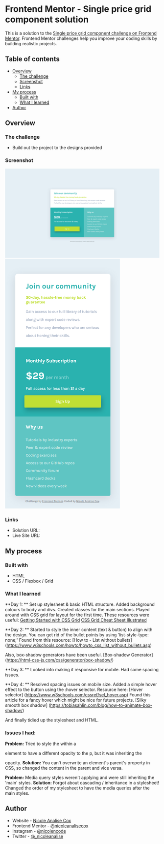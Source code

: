 # Frontend Mentor - Single price grid component solution

This is a solution to the [Single price grid component challenge on Frontend Mentor](https://www.frontendmentor.io/challenges/single-price-grid-component-5ce41129d0ff452fec5abbbc). Frontend Mentor challenges help you improve your coding skills by building realistic projects. 

## Table of contents

- [Overview](#overview)
  - [The challenge](#the-challenge)
  - [Screenshot](#screenshot)
  - [Links](#links)
- [My process](#my-process)
  - [Built with](#built-with)
  - [What I learned](#what-i-learned)
- [Author](#author)


## Overview

### The challenge

- Build out the project to the designs provided

### Screenshot

![Desktop](screenshot-desktop.png)
![Mobile](screenshot-mobile.png)


### Links

- Solution URL: []()
- Live Site URL: []()

## My process

### Built with

- HTML
- CSS / Flexbox / Grid

### What I learned

**Day 1: **
Set up stylesheet & basic HTML structure. Added background colours to body and divs. Created classes for the main sections.
Played around with CSS grid for layout for the first time.
These resources were useful:
[Getting Started with CSS Grid](https://css-tricks.com/getting-started-css-grid/) 
[CSS Grid Cheat Sheet Illustrated](https://dev.to/joyshaheb/css-grid-cheat-sheet-illustrated-in-2021-1a3)

**Day 2: **
Started to style the inner content (text & button) to align with the design. 
You can get rid of the bullet points by using 'list-style-type: none;'
Found from this resource: 
[How to - List without bullets] (https://www.w3schools.com/howto/howto_css_list_without_bullets.asp)

Also, box-shadow generators have been useful.
[Box-shadow Generator] (https://html-css-js.com/css/generator/box-shadow/)

**Day 3: **
Looked into making it responsive for mobile. Had some spacing issues.

**Day 4: **
Resolved spacing issues on mobile size. Added a simple hover effect to the button using the :hover selector.
Resource here: [Hover selector] (https://www.w3schools.com/cssref/sel_hover.asp)
Found this article for a fancy hover which might be nice for future projects. [Silky smooth box shadow] (https://tobiasahlin.com/blog/how-to-animate-box-shadow/)

And finally tidied up the stylesheet and HTML. 

### Issues I had:
**Problem:**
Tried to style the <span> within a <p> element to have a different opacity to the p, but it was inheriting the <p> opacity. 
**Solution:**
You can't overwrite an element's parent's property in CSS, so changed the content in the parent and vice versa. 

**Problem:**
Media query styles weren't applying and were still inheriting the 'main' styles. 
**Solution:**
Forgot about cascading / inheritance in a stylesheet! Changed the order of my stylesheet to have the media queries after the main styles. 



## Author

- Website - [Nicole Analise Cox](https://www.nicoleanalisecox.co.uk)
- Frontend Mentor - [@nicoleanalisecox](https://www.frontendmentor.io/profile/nicoleanalisecox)
- Instagram - [@nicolencode](https://www.instagram.com/nicolencode_)
- Twitter - [@_nicoleanalise](https://www.twitter.com/_nicoleanalise_)


